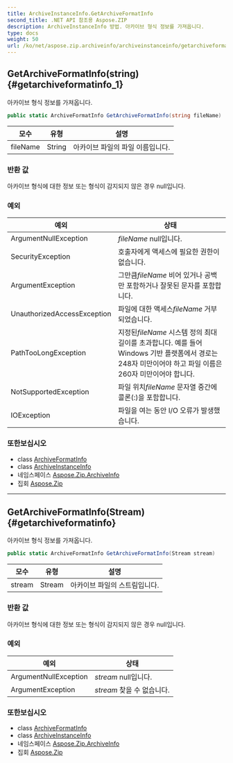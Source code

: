 ```yaml
---
title: ArchiveInstanceInfo.GetArchiveFormatInfo
second_title: .NET API 참조용 Aspose.ZIP
description: ArchiveInstanceInfo 방법. 아카이브 형식 정보를 가져옵니다.
type: docs
weight: 50
url: /ko/net/aspose.zip.archiveinfo/archiveinstanceinfo/getarchiveformatinfo/
---
```

## GetArchiveFormatInfo(string) {#getarchiveformatinfo_1}

아카이브 형식 정보를 가져옵니다.

```csharp
public static ArchiveFormatInfo GetArchiveFormatInfo(string fileName)
```

| 모수 | 유형 | 설명 |
| --- | --- | --- |
| fileName | String | 아카이브 파일의 파일 이름입니다. |

### 반환 값

아카이브 형식에 대한 정보 또는 형식이 감지되지 않은 경우 null입니다.

### 예외

| 예외 | 상태 |
| --- | --- |
| ArgumentNullException | *fileName* null입니다. |
| SecurityException | 호출자에게 액세스에 필요한 권한이 없습니다. |
| ArgumentException | 그만큼*fileName* 비어 있거나 공백만 포함하거나 잘못된 문자를 포함합니다. |
| UnauthorizedAccessException | 파일에 대한 액세스*fileName* 거부되었습니다. |
| PathTooLongException | 지정된*fileName* 시스템 정의 최대 길이를 초과합니다. 예를 들어 Windows 기반 플랫폼에서 경로는 248자 미만이어야 하고 파일 이름은 260자 미만이어야 합니다. |
| NotSupportedException | 파일 위치*fileName* 문자열 중간에 콜론(:)을 포함합니다. |
| IOException | 파일을 여는 동안 I/O 오류가 발생했습니다. |

### 또한보십시오

* class [ArchiveFormatInfo](../../archiveformatinfo/)
* class [ArchiveInstanceInfo](../)
* 네임스페이스 [Aspose.Zip.ArchiveInfo](../../archiveinstanceinfo/)
* 집회 [Aspose.Zip](../../../)

---

## GetArchiveFormatInfo(Stream) {#getarchiveformatinfo}

아카이브 형식 정보를 가져옵니다.

```csharp
public static ArchiveFormatInfo GetArchiveFormatInfo(Stream stream)
```

| 모수 | 유형 | 설명 |
| --- | --- | --- |
| stream | Stream | 아카이브 파일의 스트림입니다. |

### 반환 값

아카이브 형식에 대한 정보 또는 형식이 감지되지 않은 경우 null입니다.

### 예외

| 예외 | 상태 |
| --- | --- |
| ArgumentNullException | *stream* null입니다. |
| ArgumentException | *stream* 찾을 수 없습니다. |

### 또한보십시오

* class [ArchiveFormatInfo](../../archiveformatinfo/)
* class [ArchiveInstanceInfo](../)
* 네임스페이스 [Aspose.Zip.ArchiveInfo](../../archiveinstanceinfo/)
* 집회 [Aspose.Zip](../../../)


